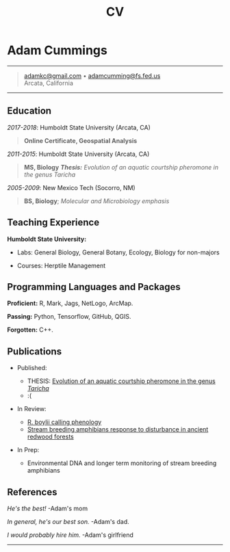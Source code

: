 ﻿---
layout: page
title: CV
permalink: /cv/
published: TRUE
---

Adam Cummings
============

----

> <adamkc@gmail.com> • <adamcumming@fs.fed.us>  
> Arcata, California

----

Education
---------

*2017-2018*: Humboldt State University (Arcata, CA)

> **Online Certificate, Geospatial Analysis**

*2011-2015*: Humboldt State University (Arcata, CA)  

> **MS, Biology** 
> *__Thesis:__ Evolution of an aquatic courtship pheromone in the genus Taricha*

*2005-2009*: New Mexico Tech (Socorro, NM)  

> **BS, Biology**; 
> *Molecular and Microbiology emphasis*

Teaching Experience
----------

**Humboldt State University:**

* Labs: General Biology, General Botany, Ecology, Biology for non-majors

* Courses: Herptile Management

Programming Languages and Packages
--------------------

   **Proficient:** R, Mark, Jags, NetLogo, ArcMap.

   **Passing:** Python, Tensorflow, GitHub, QGIS.

   **Forgotten:** C++.

Publications
----------------------------------------

* Published:

     * THESIS: [Evolution of an aquatic courtship pheromone in the genus *Taricha*](http://hdl.handle.net/10211.3/143190)
     * :(

* In Review:

     * [R. boylii calling phenology](brokenlink)
     * [Stream breeding amphibians response to disturbance in ancient redwood forests](brokenlink)

* In Prep:
     * Environmental DNA and longer term monitoring of stream breeding amphibians
     
References
------------------------------------

*He's the best!* -Adam's mom

*In general, he's our best son.* -Adam's dad.

*I would probably hire him.* -Adam's girlfriend

----